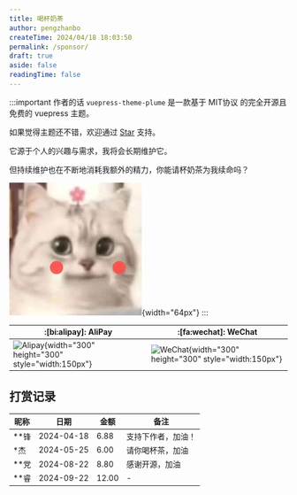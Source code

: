 ```yaml
---
title: 喝杯奶茶
author: pengzhanbo
createTime: 2024/04/18 18:03:50
permalink: /sponsor/
draft: true
aside: false
readingTime: false
---
```


:::important 作者的话
`vuepress-theme-plume` 是一款基于 MIT协议 的完全开源且免费的 vuepress 主题。

如果觉得主题还不错，欢迎通过 [Star](https://github.com/pengzhanbo/vuepress-theme-plume) 支持。

它源于个人的兴趣与需求，我将会长期维护它。

但持续维护也在不断地消耗我额外的精力，你能请杯奶茶为我续命吗？

![cat](/images/sponsor/cute-cat.jpg){width="64px"}
:::

| :[bi:alipay]: AliPay                   | :[fa:wechat]: WeChat                      |
| -------------------------------------- | ----------------------------------------- |
| ![Alipay](https://static.pengzhanbo.cn/images/sponsor/ali_pay.jpg){width="300" height="300" style="width:150px"} | ![WeChat](https://static.pengzhanbo.cn/images/sponsor/wechat_pay.jpg){width="300" height="300" style="width:150px"} |

## 打赏记录

| 昵称 | 日期       | 金额   | 备注               |
| ---- | ---------- | ------ | ------------------ |
| **锋 | 2024-04-18 | 6.88   | 支持下作者，加油！ |
| *杰  | 2024-05-25 | 6.00   | 请你喝杯茶，加油   |
| **党 | 2024-08-22 | 8.80   | 感谢开源，加油     |
| **睿 | 2024-09-22 | 12.00  | -                  |
